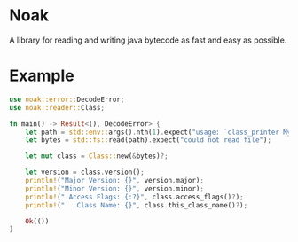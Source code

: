 # Noak
A library for reading and writing java bytecode as fast and easy as possible.

# Example
```rust
use noak::error::DecodeError;
use noak::reader::Class;

fn main() -> Result<(), DecodeError> {
    let path = std::env::args().nth(1).expect("usage: `class_printer MyClass.class`");
    let bytes = std::fs::read(path).expect("could not read file");

    let mut class = Class::new(&bytes)?;

    let version = class.version();
    println!("Major Version: {}", version.major);
    println!("Minor Version: {}", version.minor);
    println!(" Access Flags: {:?}", class.access_flags()?);
    println!("   Class Name: {}", class.this_class_name()?);

    Ok(())
}
```
